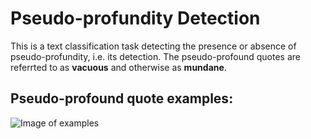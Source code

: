 # Pseudo-profundity Detection

This is a text classification task detecting the presence or absence of pseudo-profundity, i.e. its detection. The pseudo-profound quotes are referrted to as **vacuous** and otherwise as **mundane**.

## Pseudo-profound quote examples:

![Image of examples](https://raw.githubusercontent.com/jerrychihchun/pseudo-profunidity/master/figures/quotes.png)
